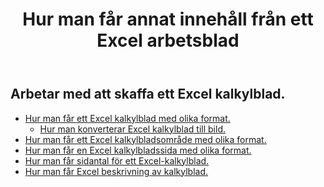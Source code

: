 ﻿---
title: Hur man får annat innehåll från ett Excel arbetsblad
second_title: Aspose.Cells Cloud Documen
linktitle: Ge
type: docs
url: /sv/worksheets/get/
keywords: How to get different content from an Excel worksheet
description: Aspose.Cells Cloud REST API stöd för att få annat innehåll från ett Excel kalkylblad. SDK stöder olika utvecklingsspråk. De inkluderar Android, C#, Go, Java, NodeJS, Perl, PHP, Python, Ruby och swift
weight: 20
kwords: Excel, Office Cloud, REST API, Spreadsheet, PDF, CSV, Json, Markdwon, Hur man får annat innehåll från ett Excel kalkylblad
---
## Arbetar med att skaffa ett Excel kalkylblad.

- [Hur man får ett Excel kalkylblad med olika format.](/cells/sv/worksheets/get-worksheet/) 
    - [Hur man konverterar Excel kalkylblad till bild.](/cells/sv/worksheets/to-image/)
- [Hur man får ett Excel kalkylbladsområde med olika format.](/cells/sv/worksheets/area-to-different-formats/)
- [Hur man får en Excel kalkylbladssida med olika format.](/cells/sv/get-worksheet-for-page-index/) 
- [Hur man får sidantal för ett Excel-kalkylblad.](/cells/sv/worksheets/page-count/) 
- [Hur man får Excel beskrivning av kalkylblad.](/cells/sv/worksheets/get-all/) 


